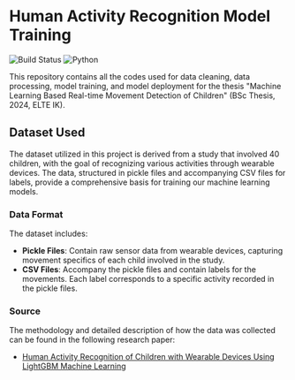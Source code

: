 # Human Activity Recognition Model Training

![Build Status](https://img.shields.io/badge/build-passing-brightgreen.svg)
![Python](https://img.shields.io/badge/python-v3.8-blue.svg)

This repository contains all the codes used for data cleaning, data processing, model training, and model deployment for the thesis "Machine Learning Based Real-time Movement Detection of Children" (BSc Thesis, 2024, ELTE IK).

## Dataset Used
The dataset utilized in this project is derived from a study that involved 40 children, with the goal of recognizing various activities through wearable devices. The data, structured in pickle files and accompanying CSV files for labels, provide a comprehensive basis for training our machine learning models.

### Data Format

The dataset includes:
- **Pickle Files**: Contain raw sensor data from wearable devices, capturing movement specifics of each child involved in the study.
- **CSV Files**: Accompany the pickle files and contain labels for the movements. Each label corresponds to a specific activity recorded in the pickle files.

### Source

The methodology and detailed description of how the data was collected can be found in the following research paper:
- [Human Activity Recognition of Children with Wearable Devices Using LightGBM Machine Learning](https://www.researchgate.net/publication/356867052_Human_Activity_Recognition_of_Children_with_Wearable_Devices_Using_LightGBM_Machine_Learning)
